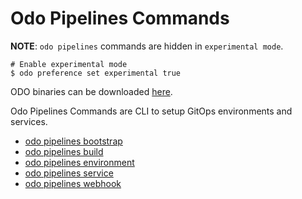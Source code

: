 # Odo Pipelines Commands

**NOTE**: `odo pipelines` commands are hidden in `experimental mode`.

```shell
# Enable experimental mode
$ odo preference set experimental true
```

ODO binaries can be downloaded [here](./bin).

Odo Pipelines Commands are CLI to setup GitOps environments and services.

* [odo pipelines bootstrap](./bootstrap)
* [odo pipelines build](./build)
* [odo pipelines environment](./environment)
* [odo pipelines service](./service)
* [odo pipelines webhook](./webhook)
